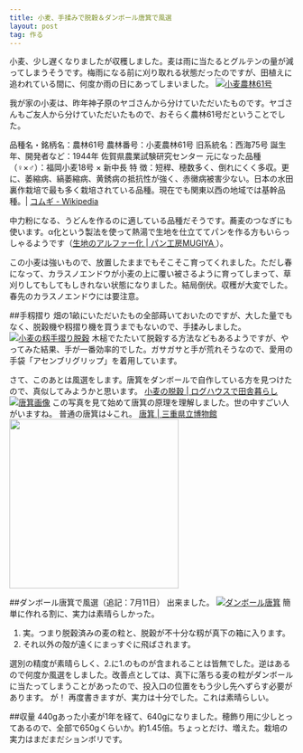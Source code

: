 ```yaml
---
title: 小麦、手揉みで脱穀＆ダンボール唐箕で風選
layout: post
tag: 作る
---
```



小麦、少し遅くなりましたが収穫しました。麦は雨に当たるとグルテンの量が減ってしまうそうです。梅雨になる前に刈り取れる状態だったのですが、田植えに追われている間に、何度か雨の日にあってしまいました。
<a href="http://www.flickr.com/photos/29905208@N05/5906466439/in/photostream" target="_blank"><img src="https://kobapan.com/f/5906466439_037063c738.jpg" name="小麦農林61号" title="小麦農林61号"/></a>


我が家の小麦は、昨年神子原のヤゴさんから分けていただいたものです。ヤゴさんもご友人から分けていただいたもので、おそらく農林61号だということでした。
>
品種名・銘柄名：農林61号
農林番号：小麦農林61号
旧系統名：西海75号
誕生年、開発者など：1944年 佐賀県農業試験研究センター
元になった品種（♀×♂）：福岡小麦18号 × 新中長
特 徴：短稈、穂数多く、倒れにくく多収。更に、萎縮病、縞萎縮病、黄銹病の抵抗性が強く、赤黴病被害少ない。日本の水田裏作栽培で最も多く栽培されている品種。現在でも関東以西の地域では基幹品種。|
<a href="http://ja.wikipedia.org/wiki/%E3%82%B3%E3%83%A0%E3%82%AE" target="_blank" title="コムギ - Wikipedia">コムギ - Wikipedia</a>

中力粉になる、うどんを作るのに適している品種だそうです。蕎麦のつなぎにも使います。α化という製法を使って熱湯で生地を仕立ててパンを作る方もいらっしゃるようです（<a href="http://www.mugiya.com/kiji.html" target="_blank" title="天然酵母 パン工房MUGIYA 生地のアルファー化">生地のアルファー化 | パン工房MUGIYA </a>）。


この小麦は強いもので、放置したままでもそこそこ育ってくれました。ただし春になって、カラスノエンドウが小麦の上に覆い被さるように育ってしまって、草刈りしてもしてもしきれない状態になりました。結局倒伏。収穫が大変でした。春先のカラスノエンドウには要注意。


##手籾摺り
畑の1畝にいただいたもの全部蒔いておいたのですが、大した量でもなく、脱穀機や籾摺り機を買うまでもないので、手揉みしました。
<a href="http://www.flickr.com/photos/29905208@N05/5907022236/in/photostream" target="_blank"><img src="https://kobapan.com/f/5907022236_afca978d62.jpg" name="小麦の籾手摺り脱穀" title="小麦の籾手摺り脱穀"/></a>
木槌でたたいて脱穀する方法などもあるようですが、やってみた結果、手が一番効率的でした。ガサガサと手が荒れそうなので、愛用の手袋「アセンブリグリップ」を着用しています。


さて、このあとは風選をします。唐箕をダンボールで自作している方を見つけたので、真似してみようかと思います。
<a href="http://plaza.rakuten.co.jp/marutagoya/diary/200907010000/" target="_blank">小麦の脱穀 | ログハウスで田舎暮らし<br><img title="唐箕画像" name="唐箕画像" src="http://image.space.rakuten.co.jp/lg01/21/0000201221/75/img97a83636zik3zj.jpeg"/></a>
この写真を見て始めて唐箕の原理を理解しました。世の中すごい人がいますね。
普通の唐箕は↓これ。
<a href="http://www.bunka.pref.mie.lg.jp/haku/osusume/toumi.htm" target="_blank">唐箕 | 三重県立博物館<br><img src="http://www.bunka.pref.mie.lg.jp/haku/osusume/img/toumi1.jpg" width="300px"/></a>


##ダンボール唐箕で風選（追記：7月11日）
出来ました。
<a href="http://www.flickr.com/photos/29905208@N05/5925647250/in/photostream" target="_blank"><img src="https://kobapan.com/f/5925647250_5acfb8a9a0.jpg" name="ダンボール唐箕" title="ダンボール唐箕"/></a>
簡単に作れる割に、実力は素晴らしかった。

1. 実。つまり脱穀済みの麦の粒と、脱穀が不十分な籾が真下の箱に入ります。
2. それ以外の殻が遠くにまっすぐに飛ばされます。

選別の精度が素晴らしく、2.に1.のものが含まれることは皆無でした。逆はあるので何度か風選をしました。改善点としては、真下に落ちる麦の粒がダンボールに当たってしまうことがあったので、投入口の位置をもう少し先へずらす必要があります。
が！
再度書きますが、実力は十分でした。これは素晴らしい。


##収量
440gあった小麦が1年を経て、640gになりました。穂飾り用に少しとってあるので、全部で650gくらいか。約1.45倍。ちょっとだけ、増えた。栽培の実力はまだまだションボリです。



　
